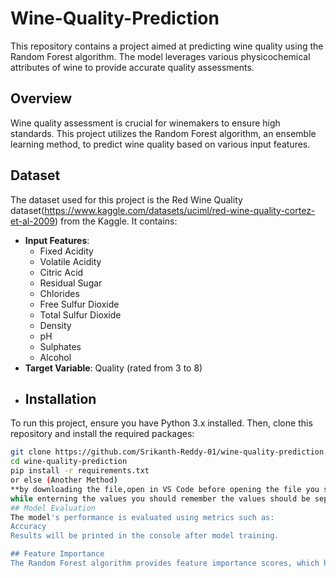 # Wine-Quality-Prediction
This repository contains a project aimed at predicting wine quality using the Random Forest algorithm. The model leverages various physicochemical attributes of wine to provide accurate quality assessments.
## Overview
Wine quality assessment is crucial for winemakers to ensure high standards. This project utilizes the Random Forest algorithm, an ensemble learning method, to predict wine quality based on various input features.
## Dataset
The dataset used for this project is the Red Wine Quality dataset(https://www.kaggle.com/datasets/uciml/red-wine-quality-cortez-et-al-2009) from the Kaggle. It contains:
- **Input Features**: 
  - Fixed Acidity
  - Volatile Acidity
  - Citric Acid
  - Residual Sugar
  - Chlorides
  - Free Sulfur Dioxide
  - Total Sulfur Dioxide
  - Density
  - pH
  - Sulphates
  - Alcohol
- **Target Variable**: Quality (rated from 3 to 8)
- ## Installation
To run this project, ensure you have Python 3.x installed. Then, clone this repository and install the required packages:

```bash
git clone https://github.com/Srikanth-Reddy-01/wine-quality-prediction.git
cd wine-quality-prediction
pip install -r requirements.txt
or else (Another Method)
**by downloading the file,open in VS Code before opening the file you should install the VS Code in your PC/Laptop.Then open the files in Vs code ,then click on Terminal (it is located at top of the header in vs code) then type streamlit run wine.py  it will automatically redirect to web browser**.
while enterning the values you should remember the values should be seperated by commas(,) and remove whitespaces.
## Model Evaluation
The model's performance is evaluated using metrics such as:
Accuracy
Results will be printed in the console after model training.

## Feature Importance
The Random Forest algorithm provides feature importance scores, which help identify the most significant factors affecting wine quality. This information can guide winemaking processes and quality control.
